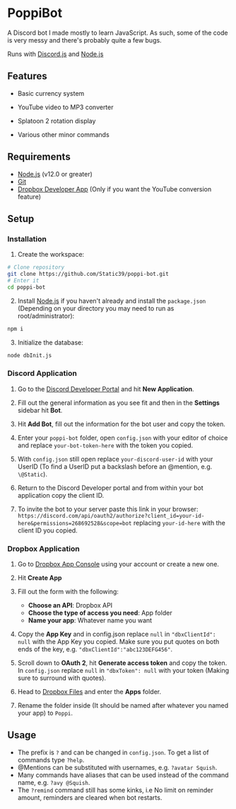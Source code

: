 # PoppiBot
A Discord bot I made mostly to learn JavaScript. As such, some of the code is very messy and there's probably quite a few bugs.

Runs with [Discord.js](https://discord.js.org/) and [Node.js](https://nodejs.org)

## Features
* Basic currency system

* YouTube video to MP3 converter

* Splatoon 2 rotation display

* Various other minor commands

## Requirements
* [Node.js](https://nodejs.org/) (v12.0 or greater)
* [Git](https://git-scm.com/)
* [Dropbox Developer App](https://www.dropbox.com/developers/apps) (Only if you want the YouTube conversion feature)

## Setup

### Installation
1. Create the workspace:
```sh
# Clone repository
git clone https://github.com/Static39/poppi-bot.git
# Enter it
cd poppi-bot
```
2. Install [Node.js](https://nodejs.org/) if you haven't already and install the `package.json` (Depending on your directory you may need to run as root/administrator):
```sh
npm i
```
3. Initialize the database:
```sh
node dbInit.js
```

### Discord Application
1. Go to the [Discord Developer Portal](https://discord.com/developers/applications) and hit **New Application**.

2. Fill out the general information as you see fit and then in the **Settings** sidebar hit **Bot**.

3. Hit **Add Bot**, fill out the information for the bot user and copy the token.

4. Enter your `poppi-bot` folder, open `config.json` with your editor of choice and replace `your-bot-token-here` with the token you copied.

5. With `config.json` still open replace `your-discord-user-id` with your UserID (To find a UserID put a backslash before an @mention, e.g. `\@Static`).

6. Return to the Discord Developer portal and from within your bot application copy the client ID.

7. To invite the bot to your server paste this link in your browser:\
`https://discord.com/api/oauth2/authorize?client_id=your-id-here&permissions=268692528&scope=bot` replacing `your-id-here` with the client ID you copied.

### Dropbox Application
1. Go to [Dropbox App Console](https://www.dropbox.com/developers/apps) using your account or create a new one.

2. Hit **Create App**

3. Fill out the form with the following:
    - **Choose an API**: Dropbox API
    - **Choose the type of access you need**: App folder
    - **Name your app**: Whatever name you want

4. Copy the **App Key** and in config.json replace `null` in `"dbxClientId": null` with the App Key you copied. Make sure you put quotes on both ends of the key, e.g. `"dbxClientId":"abc123DEFG456"`.

5. Scroll down to **OAuth 2**, hit **Generate access token** and copy the token. In `config.json` replace `null` in `"dbxToken": null` with your token (Making sure to surround with quotes).

6. Head to [Dropbox Files](https://www.dropbox.com/home) and enter the **Apps** folder.

7. Rename the folder inside (It should be named after whatever you named your app) to `Poppi`.

## Usage
- The prefix is `?` and can be changed in `config.json`. To get a list of commands type `?help`.
- @Mentions can be substituted with usernames, e.g. `?avatar Squish`.
- Many commands have aliases that can be used instead of the command name, e.g. `?avy @Squish`.
- The `?remind` command still has some kinks, i.e No limit on reminder amount, reminders are cleared when bot restarts.
